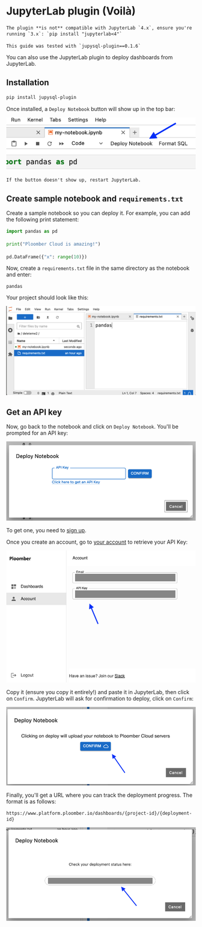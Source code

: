 # JupyterLab plugin (Voilà)

```{important}
The plugin **is not** compatible with JupyterLab `4.x`, ensure you're running `3.x`: `pip install "jupyterlab<4"`

This guide was tested with `jupysql-plugin==0.1.6`
```

You can also use the JupyterLab plugin to deploy dashboards from JupyterLab.

## Installation

```sh
pip install jupysql-plugin
```

Once installed, a `Deploy Notebook` button will show up in the top bar:

![](../static/dashboards/jupyterlab-plugin/1-button.png)

```{tip}
If the button doesn't show up, restart JupyterLab.
```

## Create sample notebook and `requirements.txt`

Create a sample notebook so you can deploy it. For example, you can add the following print statement:

```python
import pandas as pd

print("Ploomber Cloud is amazing!")

pd.DataFrame({"x": range(10)})
```

Now, create a `requirements.txt` file in the same directory as the notebook and enter:

```
pandas
```

Your project should look like this:

![](../static/dashboards/jupyterlab-plugin/2-requirements.png)

## Get an API key

Now, go back to the notebook and click on `Deploy Notebook`. You'll be prompted for an API key:

![](../static/dashboards/jupyterlab-plugin/3-enter-api-key.png)

To get one, you need to [sign up](../quickstart/signup.md).

Once you create an account, go to [your account](https://www.platform.ploomber.io/account) to retrieve your API Key:

![](../static/dashboards/jupyterlab-plugin/4-api-key.png)


Copy it (ensure you copy it entirely!) and paste it in JupyterLab, then click on `Confirm`. JupyterLab will ask for confirmation to deploy, click on `Confirm`:

![](../static/dashboards/jupyterlab-plugin/5-confirm.png)

Finally, you'll get a URL where you can track the deployment progress. The format is as follows:

```
https://www.platform.ploomber.io/dashboards/{project-id}/{deployment-id}
```


![](../static/dashboards/jupyterlab-plugin/6-url.png)

